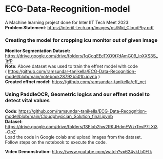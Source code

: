 # ECG-Data-Recognition-model    
A Machine learning project done for Inter IIT Tech Meet 2023  
**Problem Statement**: https://interiit-tech.org/images/ps/Mid_CloudPhy.pdf  

###  Creating the model for cropping icu monitor out of given image
**Monitor Segmentation Dataset:** https://drive.google.com/drive/folders/1qCcqEEeTXO9t7dAmG09_IpXXS3S_1tfP   
**Note:** Above dataset was used to train the effnet model with code   
( https://github.com/ramsundar-tanikella/ECG-Data-Recognition-model/blob/main/notebook28792b501b.ipynb )  
**Created effnet model:** https://github.com/ramsundar-tanikella/eff_net  

### Using PaddleOCR, Geometric logics and our effnet model to detect vital values   
**Code**: https://github.com/ramsundar-tanikella/ECG-Data-Recognition-model/blob/main/Cloudphysician_Solution_final.ipynb  
**Dataset**: https://drive.google.com/drive/folders/1SElob2hw2RKJHdmEWzrTevP7LXj3-OpZ  
Load the code in Google colab and upload images from the dataset.  
Follow steps on the notebook to execute the code. 

**Video Demonstration:** https://www.youtube.com/watch?v=624ykLb0Ffk

